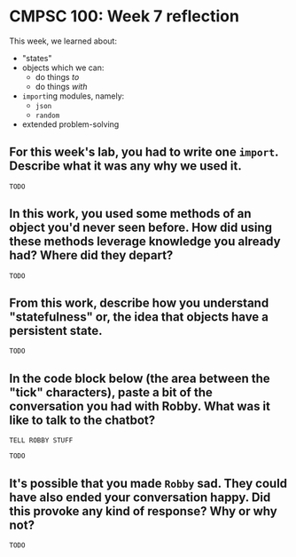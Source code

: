 # CMPSC 100: Week 7 reflection

This week, we learned about:

* "states"
* objects which we can:
  * do things _to_
  * do things _with_
* `import`ing modules, namely:
  * `json`
  * `random`
* extended problem-solving

## For this week's lab, you had to write one `import`. Describe what it was any why we used it.

`TODO`

## In this work, you used some methods of an object you'd never seen before. How did using these methods leverage knowledge you already had? Where did they depart?

`TODO`

## From this work, describe how you understand "statefulness" or, the idea that objects have a persistent state.

`TODO`

## In the code block below (the area between the "tick" characters), paste a bit of the conversation you had with Robby. What was it like to talk to the chatbot?

```
TELL ROBBY STUFF
```

`TODO`

## It's possible that you made `Robby` sad. They could have also ended your conversation happy. Did this provoke any kind of response? Why or why not?

`TODO`